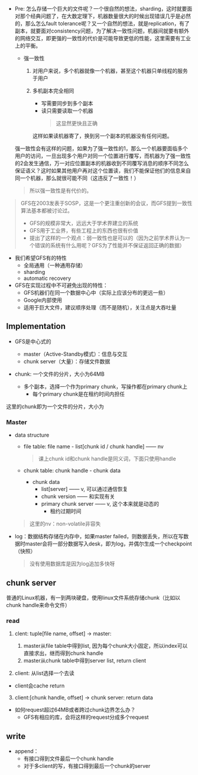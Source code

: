 + Pre: 怎么存储一个巨大的文件呢？一个很自然的想法，sharding，这时就要面对那个经典问题了，在大数定理下，机器数量很大的时候出现错误几乎是必然的，那么怎么fault tolerance呢？又一个自然的想法，就是replication，有了副本，就要面对consistency问题，为了解决一致性问题，机器间就要有额外的网络交互，即更强的一致性的代价是可能导致更低的性能，这里需要有工业上的平衡。  

	+ 强一致性
		1. 对用户来说，多个机器就像一个机器，甚至这个机器只单线程的服务于用户
		2. 多机副本完全相同
			+ 写需要同步到多个副本
			+ 读只需要读取一个机器
				>这显然更快且正确

			这样如果读机器寄了，换到另一个副本的机器没有任何问题。

	强一致性会有这样的问题，如果为了强一致性的1，那么一个机器要面临多个用户的访问，一旦出现多个用户对同一个位置进行覆写，而机器为了强一致性的2会发生通信，万一对应位置副本的机器收到不同覆写消息的顺序不同怎么保证语义？这时如果其他用户再对这个位置读，我们不能保证他们的信息来自同一个机器，那么就很可能不同（这违反了一致性！）

	>所以强一致性是有代价的。

>GFS在2003发表于SOSP，这是一个更注重创新的会议，而GFS提到一致性算法基本都被讨论过。  
>+ GFS的规模非常大，远远大于学术界建立的系统
>+ GFS用于工业界，有些工程上的东西也很有价值
>+ 提出了这样的一个观点：弱一致性也是可以的（因为之前学术界认为一个错误的系统有什么用呢？GFS为了性能并不保证返回正确的数据）

+ 我们希望GFS有的特性
	+ 全局通用（一种通用存储）
	+ sharding
	+ automatic recovery
+ GFS在实现过程中不可避免出现的特性：
	+ GFS机器们在同一个数据中心中（实际上应该分布的更远一些）
	+ Google内部使用
	+ 适用于巨大文件，建议顺序处理（而不是随机），关注点是大吞吐量

## Implementation

+ GFS是中心式的
	+ master（Active-Standby模式）：信息与交互
	+ chunk server（大量）：存储文件数据

+ chunk: 一个文件的分片，大小为64MB
	+ 多个副本，选择一个作为primary chunk，写操作都在primary chunk上
		+ 每个primary chunk是在租约时间内担任


这里的chunk即为一个文件的分片，大小为

### Master

+ data structure
	+ file table: file name - list\[chunk id / chunk handle\] —— nv
		>课上chunk id和chunk handle是同义词，下面只使用handle
	
	+ chunk table: chunk handle - chunk data
		+ chunk data
			+ list\[server\] —— v, 可以通过通信恢复
			+ chunk version —— 和实现有关
			+ primary chunk server —— v, 这个本来就是动态的
				+ 租约过期时间

	>这里的nv：non-volatile非容失

+ log：数据结构存储在内存中，如果master failed，则数据丢失，所以在写数据时master会将一部分数据写入desk，即为log，并偶尔生成一个checkpoint（快照）
	>没有使用数据库是因为log追加多快呀

## chunk server
普通的Linux机器，有一到两块硬盘，使用linux文件系统存储chunk（比如以chunk handle来命令文件）

### read

1. clent: tuple\[file name, offset\] -> master: 
	1. master从file table中得到list, 因为每个chunk大小固定，所以index可以直接求出，继而得到chunk handle
	2. master从chunk table中得到server list, return client

2. client: 从list选择一个去读

+ client会cache return

3. client:\[chunk handle, offset\] -> chunk server: return data

+ 如何request超过64MB或者跨过chunk边界怎么办？
	+ GFS有相应的库，会将这样的request分成多个request

## write

+ append：
	+ 有接口得到文件最后一个chunk handle
	+ 对于多client的写，有接口得到最后一个chunk的server